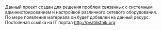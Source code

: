 Данный проект создан для решения проблем связанных с системным администрированием и настройкой различного сетевого оборудования. 
По мере появления материала он будет добавлен на данный ресурс. Постоянная ссылка на IT портал http://pyatilistnik.org

